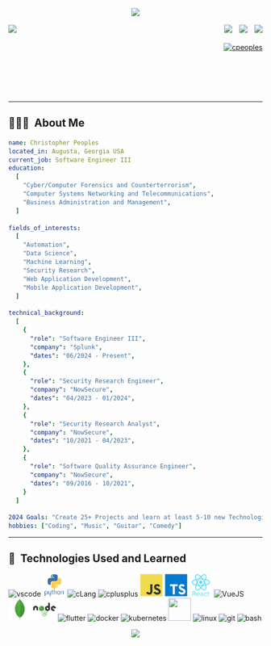 <p align="center">
   <a href="#">
   <img src="https://capsule-render.vercel.app/api?type=waving&color=gradient&text=Hello!%20👋&animation=fadeIn&height=100&section=header&theme=light@light&theme=dark@dark"/>
   </a>
</p>

<picture>
  <source 
    srcset="https://github-readme-stats.vercel.app/api/top-langs/?username=cpeoples&layout=compact&hide_border=true&theme=dark"
    media="(prefers-color-scheme: dark)"
  />
  <source
    srcset="https://github-readme-stats.vercel.app/api/top-langs/?username=cpeoples&layout=compact&hide_border=true&theme=default"
    media="(prefers-color-scheme: light), (prefers-color-scheme: no-preference)"
  />
  <img align="left" src="https://github-readme-stats.vercel.app/api/top-langs/?username=cpeoples&layout=compact&hide_border=true&theme=default" />
</picture>

<div align="right">
   <a href="https://linkedin.com/in/chrispeoples"><img height="50" src="https://raw.githubusercontent.com/gauravghongde/social-icons/9d939e1c5b7ea4a24ac39c3e4631970c0aa1b920/SVG/Color/LinkedIN.svg"/></a><img width="10"/>
   <a href="https://cpeoples.github.io"><img height="50" src="https://raw.githubusercontent.com/gauravghongde/social-icons/9d939e1c5b7ea4a24ac39c3e4631970c0aa1b920/SVG/Color/Github.svg"/></a><img width="10"/>
   <a href="https://gitlab.com/cpeoples"><img height="45" src="https://images.ctfassets.net/xz1dnu24egyd/3FbNmZRES38q2Sk2EcoT7a/a290dc207a67cf779fc7c2456b177e9f/press-kit-icon.svg"/></a>
   <br/>
   <br/>
   <a href="#">
   <img src="https://komarev.com/ghpvc/?username=cpeoples&label=Profile%20views&color=gray&style=plastic" alt="cpeoples"/>
   </a>
</div>

<br/>
<br/>
<br/>
<br/>
<br/>

---

<h2> 👨🏻‍💻 &nbsp;About Me</h2>

```yaml
name: Christopher Peoples
located_in: Augusta, Georgia USA
current_job: Software Engineer III
education:
  [
    "Cyber/Computer Forensics and Counterterrorism",
    "Computer Systems Networking and Telecommunications",
    "Business Administration and Management",
  ]

fields_of_interests:
  [
    "Automation",
    "Data Science",
    "Machine Learning",
    "Security Research",
    "Web Application Development",
    "Mobile Application Development",
  ]
 
technical_background:
  [
    {
      "role": "Software Engineer III",
      "company": "Splunk",
      "dates": "06/2024 - Present",
    },
    {
      "role": "Security Research Engineer",
      "company": "NowSecure",
      "dates": "04/2023 - 01/2024",
    },
    {
      "role": "Security Research Analyst",
      "company": "NowSecure",
      "dates": "10/2021 - 04/2023",
    },
    {
      "role": "Software Quality Assurance Engineer",
      "company": "NowSecure",
      "dates": "09/2016 - 10/2021",
    }
  ]
  
2024 Goals: "Create 25+ Projects and learn at least 5-10 new Technologies"
hobbies: ["Coding", "Music", "Guitar", "Comedy"]
```
  
---  
  
<h2> 🚀 &nbsp;Technologies Used and Learned</h2>
<p align="left">
  <picture>
    <img src="https://cdn.jsdelivr.net/gh/devicons/devicon/icons/vscode/vscode-original.svg" alt="vscode" width="45" height="45"/>
  </picture>
  <picture>
    <img src="https://raw.githubusercontent.com/devicons/devicon/master/icons/python/python-original-wordmark.svg" alt="python" width="45" height="45"/>
  </picture>
  <picture>
    <img src="https://cdn.jsdelivr.net/gh/devicons/devicon/icons/c/c-original.svg" alt="cLang" width="45" height="45"/>
  </picture>
  <picture>
    <img src="https://cdn.jsdelivr.net/gh/devicons/devicon/icons/cplusplus/cplusplus-original.svg" alt="cplusplus" width="45" height="45"/>
  </picture>
  <picture>
    <img src="https://raw.githubusercontent.com/devicons/devicon/master/icons/javascript/javascript-original.svg" alt="javascript" width="45" height="45" />
  </picture>
  <picture>
    <img src="https://raw.githubusercontent.com/devicons/devicon/master/icons/typescript/typescript-original.svg" alt="typescript" width="45" height="45" />
  </picture>
  <picture>
    <img src="https://raw.githubusercontent.com/devicons/devicon/master/icons/react/react-original-wordmark.svg" alt="react" width="45" height="45" />
  </picture>
  <picture>
    <img src="https://cdn.jsdelivr.net/gh/devicons/devicon/icons/vuejs/vuejs-original-wordmark.svg" alt="VueJS" width="45" height="45"/>
  </picture>
  <picture>
    <img src="https://raw.githubusercontent.com/devicons/devicon/master/icons/mongodb/mongodb-original.svg" alt="mongodb" width="45" height="45" />
  </picture>
  <picture>
    <img src="https://raw.githubusercontent.com/devicons/devicon/master/icons/nodejs/nodejs-original-wordmark.svg" alt="nodejs" width="45" height="45" />
  </picture>
  <picture>
    <img src="https://cdn.jsdelivr.net/gh/devicons/devicon/icons/flutter/flutter-original.svg" alt="flutter" width="45" height="45"/>
  </picture>
  <picture>
    <img src="https://cdn.jsdelivr.net/gh/devicons/devicon/icons/docker/docker-original.svg" alt="docker" width="45" height="45"/>
  </picture>
  <picture>
    <img src="https://cdn.jsdelivr.net/gh/devicons/devicon/icons/kubernetes/kubernetes-plain.svg" alt="kubernetes" width="45" height="45"/>
  </picture>
  <picture>
    <img src="https://cdn.jsdelivr.net/gh/devicons/devicon/icons/amazonwebservices/amazonwebservices-plain-wordmark.svg" width="45" height="45"/>
  </picture>
  <picture>
    <img src="https://cdn.jsdelivr.net/gh/devicons/devicon/icons/linux/linux-original.svg" alt="linux" width="45" height="45"/>
  </picture>
  <picture>
    <img src="https://cdn.jsdelivr.net/gh/devicons/devicon/icons/git/git-original.svg" alt="git" width="45" height="45"/>
  </picture>
  <picture>
    <img src="https://cdn.jsdelivr.net/gh/devicons/devicon/icons/bash/bash-original.svg" alt="bash" width="45" height="45"/>
  </picture>
</p>

<p align="center">
   <a href="#">
   <img src="https://capsule-render.vercel.app/api?type=waving&color=gradient&height=100&section=footer"/>
   </a>
</p>
